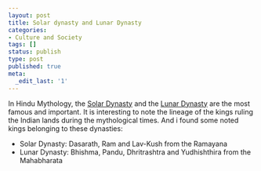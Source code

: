 ```yaml
---
layout: post
title: Solar dynasty and Lunar Dynasty
categories:
- Culture and Society
tags: []
status: publish
type: post
published: true
meta:
  _edit_last: '1'
---
```

In Hindu Mythology, the <a href="http://en.wikipedia.org/wiki/Sun_Dynasty">Solar Dynasty</a> and the <a href="http://en.wikipedia.org/wiki/Lunar_Dynasty">Lunar Dynasty</a> are the most famous and important. It is interesting to note the lineage of the kings ruling the Indian lands during the mythological times. And i found some noted kings belonging to these dynasties:
<ul>
	<li>Solar Dynasty: Dasarath, Ram and Lav-Kush from the Ramayana</li>
	<li>Lunar Dynasty: Bhishma, Pandu, Dhritrashtra and Yudhishthira from the Mahabharata</li>
</ul>
